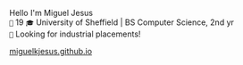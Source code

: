 Hello I'm Miguel Jesus \
`🎂` 19
`🎓` University of Sheffield | BS Computer Science, 2nd yr \
`👀` Looking for industrial placements!

[miguelkjesus.github.io](https://miguelkjesus.github.io/)
